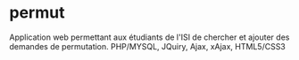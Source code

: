 permut
======

Application web permettant aux étudiants de l'ISI de chercher et ajouter des demandes de permutation.
PHP/MYSQL, JQuiry, Ajax, xAjax, HTML5/CSS3
